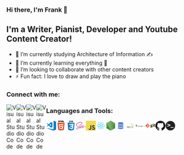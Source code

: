 ### Hi there, I'm Frank 👋

## I'm a Writer, Pianist, Developer and Youtube Content Creator!
- 🔭 I’m currently studying Architecture of Information ✍
- 🌱 I’m currently learning everything 🤣
- 👯 I’m looking to collaborate with other content creators
- ⚡ Fun fact: I love to draw and play the piano

### Connect with me:

[<img align="left" alt="Visual Studio Code" width="26px" src="https://cdn.jsdelivr.net/npm/simple-icons@v3/icons/youtube.svg" />](https://www.youtube.com/FrankYupanquiAllcca)
[<img align="left" alt="Visual Studio Code" width="26px" src="https://cdn.jsdelivr.net/npm/simple-icons@v3/icons/twitter.svg" />](https://www.linkedin.com/in/fyupanquia)
[<img align="left" alt="Visual Studio Code" width="26px" src="https://cdn.jsdelivr.net/npm/simple-icons@v3/icons/instagram.svg" />](https://www.instagram.com/fyupanquia)
[<img align="left" alt="Visual Studio Code" width="26px" src="https://cdn.jsdelivr.net/npm/simple-icons@v3/icons/facebook.svg" />](https://www.facebook.com/wyupanquia)


### Languages and Tools:

[<img align="left" alt="Visual Studio Code" width="26px" src="https://raw.githubusercontent.com/fyupanquia/fyupanquia/master/icons/visual-studio-code.png" />](https://www.youtube.com/watch?v=HEQ8x5fAdJE&list=UUWAAUV5pt7h-tXimIXF_7KQ)
[<img align="left" alt="HTML5" width="26px" src="https://raw.githubusercontent.com/fyupanquia/fyupanquia/master/icons/html.png" />](https://www.youtube.com/watch?v=HEQ8x5fAdJE&list=UUWAAUV5pt7h-tXimIXF_7KQ)
[<img align="left" alt="CSS3" width="26px" src="https://raw.githubusercontent.com/fyupanquia/fyupanquia/master/icons/css.png" />](https://www.youtube.com/watch?v=HEQ8x5fAdJE&list=UUWAAUV5pt7h-tXimIXF_7KQ)
[<img align="left" alt="Sass" width="26px" src="https://raw.githubusercontent.com/fyupanquia/fyupanquia/master/icons/sass.png" />](https://www.youtube.com/watch?v=HEQ8x5fAdJE&list=UUWAAUV5pt7h-tXimIXF_7KQ)
[<img align="left" alt="JavaScript" width="26px" src="https://raw.githubusercontent.com/fyupanquia/fyupanquia/master/icons/javascript.png" />](https://www.youtube.com/watch?v=HEQ8x5fAdJE&list=UUWAAUV5pt7h-tXimIXF_7KQ)
[<img align="left" alt="React" width="26px" src="https://raw.githubusercontent.com/fyupanquia/fyupanquia/master/icons/react.png" />](https://www.youtube.com/watch?v=HEQ8x5fAdJE&list=UUWAAUV5pt7h-tXimIXF_7KQ)
[<img align="left" alt="Node.js" width="26px" src="https://raw.githubusercontent.com/fyupanquia/fyupanquia/master/icons/nodejs.png" />](https://www.youtube.com/watch?v=HEQ8x5fAdJE&list=UUWAAUV5pt7h-tXimIXF_7KQ)
[<img align="left" alt="SQL" width="26px" src="https://raw.githubusercontent.com/fyupanquia/fyupanquia/master/icons/sql.png" />](https://www.youtube.com/watch?v=HEQ8x5fAdJE&list=UUWAAUV5pt7h-tXimIXF_7KQ)
[<img align="left" alt="MySQL" width="26px" src="https://raw.githubusercontent.com/fyupanquia/fyupanquia/master/icons/mysql.png" />](https://www.youtube.com/watch?v=HEQ8x5fAdJE&list=UUWAAUV5pt7h-tXimIXF_7KQ)
[<img align="left" alt="MongoDB" width="26px" src="https://raw.githubusercontent.com/fyupanquia/fyupanquia/master/icons/mongodb.png" />](https://www.youtube.com/watch?v=HEQ8x5fAdJE&list=UUWAAUV5pt7h-tXimIXF_7KQ)
[<img align="left" alt="Git" width="26px" src="https://raw.githubusercontent.com/fyupanquia/fyupanquia/master/icons/git.png" />](https://www.youtube.com/watch?v=HEQ8x5fAdJE&list=UUWAAUV5pt7h-tXimIXF_7KQ)
[<img align="left" alt="GitHub" width="26px" src="https://raw.githubusercontent.com/fyupanquia/fyupanquia/master/icons/github.png" />](https://www.youtube.com/watch?v=HEQ8x5fAdJE&list=UUWAAUV5pt7h-tXimIXF_7KQ)
[<img align="left" alt="HTML5" width="26px" src="https://raw.githubusercontent.com/fyupanquia/fyupanquia/master/icons/terminal.png" />](https://www.youtube.com/watch?v=HEQ8x5fAdJE&list=UUWAAUV5pt7h-tXimIXF_7KQ)